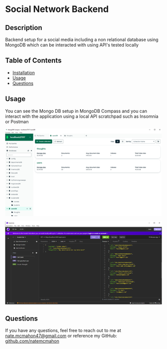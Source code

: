 # Social Network Backend

## Description
    
Backend setup for a social media including a non relational database using MongoDB which can be interacted with using API's tested locally
    
## Table of Contents 
    
- [Installation](#installation)
- [Usage](#usage)
- [Questions](#questions)

## Usage
    
You can see the Mongo DB setup in MongoDB Compass and you can interact with the application using a local API scratchpad such as Insomnia or Postman
    
![MongoDB Compass](assets\MongoDBCompassScreenshot.png)

![Insomnia Routes Example](assets\InsomniaScreenshot.png)
        
## Questions

If you have any questions, feel free to reach out to me at nate.mcmahon47@gmail.com or reference my GitHub:
[github.com/natemcmahon](github.com/natemcmahon)